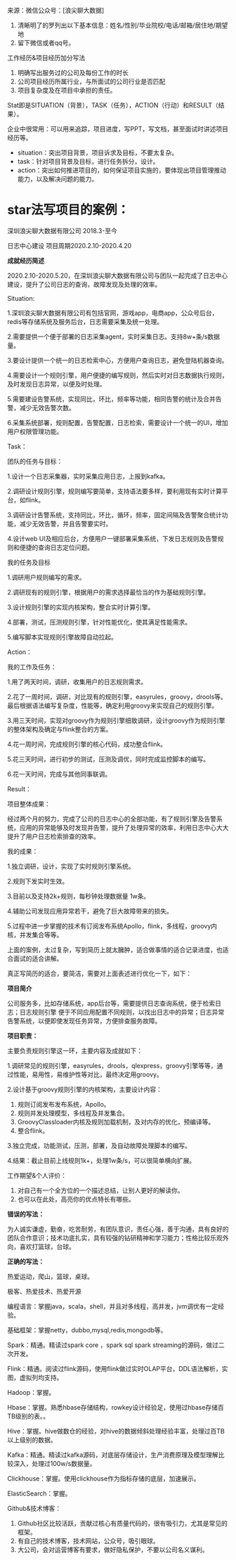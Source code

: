 来源：微信公众号：[浪尖聊大数据]



1. 清晰明了的罗列出以下基本信息：姓名/性别/毕业院校/电话/邮箱/居住地/期望地
2. 留下微信或者qq号。



工作经历&项目经历加分写法

1. 明确写出服务过的公司及每份工作的时长
2. 公司项目经历所属行业，与所面试的公司行业是否匹配
3. 项目复杂度及在项目中承担的责任。



Stat即是SITUATION（背景），TASK（任务），ACTION（行动）和RESULT（结果）。

企业中很常用：可以用来追踪，项目进度，写PPT，写文档，甚至面试时讲述项目经历等。

- situation：突出项目背景，项目诉求及目标，不要太复杂。
- task：针对项目背景及目标，进行任务拆分，设计。
- action：突出如何推进项目的，如何保证项目实施的，要体现出项目管理推动能力，以及解决问题的能力。



# star法写项目的案例：

深圳浪尖聊大数据有限公司 2018.3-至今

日志中心建设 项目周期2020.2.10-2020.4.20

**成就经历简述**

2020.2.10-2020.5.20，在深圳浪尖聊大数据有限公司与团队一起完成了日志中心建设，提升了公司日志的查询，故障发现及处理的效率。

Situation:

1.深圳浪尖聊大数据有限公司有包括官网，游戏app，电商app，公众号后台，redis等存储系统及服务后台，日志需要采集及统一处理。

2.需要提供一个便于部署的日志采集agent，实时采集日志。支持8w+条/s数据量。

3.要设计提供一个统一的日志检索中心，方便用户查询日志，避免登陆机器查询。

4.需要设计一个规则引擎，用户便捷的编写规则，然后实时对日志数据执行规则，及时发现日志异常，以便及时处理。

5.需要建设告警系统，实现同比，环比，频率等功能，相同告警的统计及合并告警，减少无效告警次数。

6.采集系统部署，规则配置，告警配置，日志检索，需要设计一个统一的UI，增加用户权限管理功能。

Task：

团队的任务与目标：

1.设计一个日志采集器，实时采集应用日志，上报到kafka。

2.调研设计规则引擎，规则编写要简单，支持语法要多样，要利用现有实时计算平台，如flink。

3.调研设计告警系统，支持同比，环比，循环，频率，固定间隔及告警聚合统计功能，减少无效告警，并且告警要实时。

4.设计web UI及相应后台，方便用户一键部署采集系统，下发日志规则及告警规则和便捷的查询日志定位问题。 

我的任务及目标

1.调研用户规则编写的需求。

2.调研现有的规则引擎，根据用户的需求选择最恰当的作为基础规则引擎。

3.设计规则引擎的实现内核架构，整合实时计算引擎。

4.部署，测试，压测规则引擎，针对性能优化，使其满足性能需求。

5.编写脚本实现规则引擎故障自动拉起。 

Action：

我的工作及任务：

1.用了两天时间，调研，收集用户的日志规则需求。

2.花了一周时间，调研，对比现有的规则引擎，easyrules，groovy，drools等。最后根据语法编写复杂度，性能等，确定利用groovy来实现自己的规则引擎。

3.用三天时间，实现对groovy作为规则引擎细致调研，设计groovy作为规则引擎的整体架构及确定与flink整合的方案。

4.花一周时间，完成规则引擎的核心代码，成功整合flink。

5.花三天时间，进行初步的测试，压测及调优，同时完成监控脚本的编写。

6.花一天时间，完成与其他同事联调。

Result：

项目整体成果：

经过两个月的努力，完成了公司的日志中心的全部功能，有了规则引擎及告警系统，应用的异常能够及时发现并告警，提升了处理异常的效率，利用日志中心大大提升了用户日志检索排查的效率。 

我的成果：

1.独立调研，设计，实现了实时规则引擎系统。

2.规则下发实时生效。

3.目前以及支持2k+规则，每秒钟处理数据量 1w条。

4.辅助公司发现应用异常若干，避免了巨大故障带来的损失。

5.过程中进一步掌握的技术有订阅发布系统Apollo，flink，多线程，groovy内核，并发集合等等。

 

上面的案例，太过复杂，写到简历上就太臃肿，适合做事情的适合记录进度，也适合面试的适合讲解。

真正写简历的适合，要简洁，需要对上面表述进行优化一下，如下：

**项目简介**

公司服务多，比如存储系统，app后台等，需要提供日志查询系统，便于检索日志；日志规则引擎 便于不同应用配置不同规则，以找出日志中的异常；日志异常告警系统，以便即使发现任务异常，方便排查服务故障。

**项目职责：**

主要负责规则引擎这一环，主要内容及成就如下：

1.调研常见的规则引擎，easyrules，drools，qlexpress，groovy引擎等等，通过性能，易用性，易维护性等对比，最终决定用groovy。

2.设计基于groovy规则引擎的内核架构，主要设计内容：

1. 规则订阅发布发布系统，Apollo。
2. 规则并发处理模型，多线程及并发集合。
3. GroovyClassloader内核及规则加载机制，及对内存的优化，预编译等。
4. 整合flink。



3.独立完成，功能测试，压测，部署，及自动故障处理脚本的编写。

4.结果：截止目前上线规则1k+，处理1w条/s，可以很简单横向扩展。



工作期望&个人评价：

1. 对自己有一个全方位的一个描述总结，让别人更好的解读你。
2. 也可以在此处，高亮你的优点特长有哪些。



**错误的写法：**

为人诚实谦虚，勤奋，吃苦耐劳，有团队意识，责任心强，善于沟通，具有良好的团队合作意识；技术功底扎实，具有较强的钻研精神和学习能力；性格比较乐观外向，喜欢打篮球，台球。

**正确的写法：**

热爱运动，爬山，篮球，桌球。

极客、热爱技术、热爱开源

编程语言：掌握java，scala，shell，并且对多线程，高并发，jvm调优有一定经验。

基础框架：掌握netty，dubbo,mysql,redis,mongodb等。

Spark：精通。精读过spark core ，spark sql spark streaming的源码，做过二次开发。

Flink：精通。阅读过flink源码，使用flink做过实时OLAP平台，DDL语法解析，实图，虚拟列均支持。

Hadoop：掌握。

Hbase：掌握。熟悉hbase存储结构，rowkey设计经验足，使用过hbase存储百TB级别的表。。

Hive：掌握。hive做数仓的经验，对hive的数据倾斜处理经验丰富，处理过百TB以上级别的数据。

Kafka：精通。精读过kafka源码，对底层存储设计，生产消费原理及模型理解比较深入，处理过100w/s数据量。

Clickhouse：掌握。使用clickhouse作为指标存储的底层，加速展示。

ElasticSearch：掌握。



Github&技术博客：

1. Github社区比较活跃，贡献过核心有质量代码的，很有吸引力，尤其是常见的框架。
2. 有自己的技术博客，技术网站，公众号，吸引眼球。
3. 大公司，会对运营博客有要求，做好隐私保护，不要以公司名义谋利。